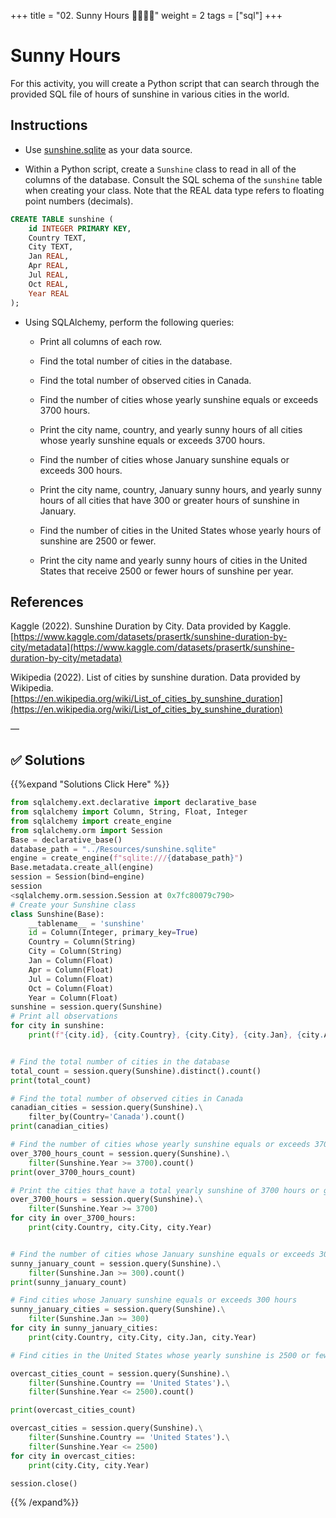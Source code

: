 +++
title = "02. Sunny Hours  👩‍🎓👨‍🎓"
weight = 2
tags = ["sql"] 
+++

# Sunny Hours

For this activity, you will create a Python script that can search through the provided SQL file of hours of sunshine in various cities in the world.

## Instructions

* Use [sunshine.sqlite](Resources/sunshine.sqlite) as your data source.

* Within a Python script, create a `Sunshine` class to read in all of the columns of the database. Consult the SQL schema of the `sunshine` table when creating your class. Note that the REAL data type refers to floating point numbers (decimals).

```sql
CREATE TABLE sunshine (
    id INTEGER PRIMARY KEY,
    Country TEXT,
    City TEXT,
    Jan REAL,
    Apr REAL,
    Jul REAL,
    Oct REAL,
    Year REAL
);
```

* Using SQLAlchemy, perform the following queries:

  * Print all columns of each row.

  * Find the total number of cities in the database.

  * Find the total number of observed cities in Canada.

  * Find the number of cities whose yearly sunshine equals or exceeds 3700 hours.

  * Print the city name, country, and yearly sunny hours of all cities whose yearly sunshine equals or exceeds 3700 hours.

  * Find the number of cities whose January sunshine equals or exceeds 300 hours.

  * Print the city name, country, January sunny hours, and yearly sunny hours of all cities that have 300 or greater hours of sunshine in January.

  * Find the number of cities in the United States whose yearly hours of sunshine are 2500 or fewer.

  * Print the city name and yearly sunny hours of cities in the United States that receive 2500 or fewer hours of sunshine per year.

## References

Kaggle (2022). Sunshine Duration by City. Data provided by Kaggle. [https://www.kaggle.com/datasets/prasertk/sunshine-duration-by-city/metadata](https://www.kaggle.com/datasets/prasertk/sunshine-duration-by-city/metadata)

Wikipedia (2022). List of cities by sunshine duration. Data provided by Wikipedia. [https://en.wikipedia.org/wiki/List_of_cities_by_sunshine_duration](https://en.wikipedia.org/wiki/List_of_cities_by_sunshine_duration)

—


## ✅ Solutions
{{%expand "Solutions Click Here" %}}
```python
from sqlalchemy.ext.declarative import declarative_base
from sqlalchemy import Column, String, Float, Integer
from sqlalchemy import create_engine
from sqlalchemy.orm import Session
Base = declarative_base()
database_path = "../Resources/sunshine.sqlite"
engine = create_engine(f"sqlite:///{database_path}")
Base.metadata.create_all(engine)
session = Session(bind=engine)
session
<sqlalchemy.orm.session.Session at 0x7fc80079c790>
# Create your Sunshine class
class Sunshine(Base):
    __tablename__ = 'sunshine'
    id = Column(Integer, primary_key=True)
    Country = Column(String)
    City = Column(String)
    Jan = Column(Float)
    Apr = Column(Float)
    Jul = Column(Float)
    Oct = Column(Float)
    Year = Column(Float)
sunshine = session.query(Sunshine)
# Print all observations
for city in sunshine:
    print(f"{city.id}, {city.Country}, {city.City}, {city.Jan}, {city.Apr}, {city.Jul}, {city.Oct}, {city.Year}")


# Find the total number of cities in the database
total_count = session.query(Sunshine).distinct().count()
print(total_count)

# Find the total number of observed cities in Canada
canadian_cities = session.query(Sunshine).\
    filter_by(Country='Canada').count()
print(canadian_cities)

# Find the number of cities whose yearly sunshine equals or exceeds 3700 hours
over_3700_hours_count = session.query(Sunshine).\
    filter(Sunshine.Year >= 3700).count()
print(over_3700_hours_count)

# Print the cities that have a total yearly sunshine of 3700 hours or greater
over_3700_hours = session.query(Sunshine).\
    filter(Sunshine.Year >= 3700)
for city in over_3700_hours:
    print(city.Country, city.City, city.Year)


# Find the number of cities whose January sunshine equals or exceeds 300 hours
sunny_january_count = session.query(Sunshine).\
    filter(Sunshine.Jan >= 300).count()
print(sunny_january_count)

# Find cities whose January sunshine equals or exceeds 300 hours
sunny_january_cities = session.query(Sunshine).\
    filter(Sunshine.Jan >= 300)
for city in sunny_january_cities:
    print(city.Country, city.City, city.Jan, city.Year)

# Find cities in the United States whose yearly sunshine is 2500 or fewer

overcast_cities_count = session.query(Sunshine).\
    filter(Sunshine.Country == 'United States').\
    filter(Sunshine.Year <= 2500).count()

print(overcast_cities_count)

overcast_cities = session.query(Sunshine).\
    filter(Sunshine.Country == 'United States').\
    filter(Sunshine.Year <= 2500)
for city in overcast_cities:
    print(city.City, city.Year)

session.close()
```
{{% /expand%}}